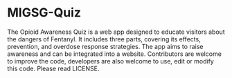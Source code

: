 # MIGSG-Quiz
The Opioid Awareness Quiz is a web app designed to educate visitors about the dangers of Fentanyl. It includes three parts, covering its effects, prevention, and overdose response strategies. The app aims to raise awareness and can be integrated into a website. Contributors are welcome to improve the code, developers are also welcome to use, edit or modify this code. Please read LICENSE.
